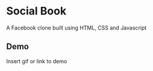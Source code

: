 
# Social Book

A Facebook clone built using HTML, CSS and Javascript


## Demo

Insert gif or link to demo

